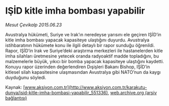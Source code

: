 # IŞİD kitle imha bombası yapabilir

*Mesut Çevikalp 2015.06.23*

<div class="pNewsDetailMainContent ctx_content" itemprop="articleBody">
 <p>
  Avustralya hükümeti, Suriye ve Irak’ın neredeyse yarısını ele geçiren IŞİD’in kitle imha bombası yapacak kapasiteye ulaştığını duyurdu. Avustralya istihbaratının hükümete konu ile ilgili detaylı bir rapor sunduğu öğrenildi. Rapor, IŞİD’in Irak ve Suriye’deki araştırma merkezleri ile hastanelerden kitle imha silahları üretmesine yetecek oranda radyoaktif madde topladığını, bu malzemelerle büyük, yıkıcı bir bomba yapacak kapasiteye ulaştığını kaydetti. Konuyu rapor üzerinden değerlendiren Dışişleri Bakanı Bishop, IŞİD’in kitlesel silah kapasitesine ulaşmasından Avustralya gibi NATO’nun da kaygı duyduğunu söyledi.
 </p>
</div>


Kaynak: [www.aksiyon.com.tr](http://www.aksiyon.com.tr/karakutu-dunya/isid-kitle-imha-bombasi-yapabilir_551336), [web.archive.org (arşiv bağlantısı)](http://web.archive.org/web/20151225210704/http://www.aksiyon.com.tr/karakutu-dunya/isid-kitle-imha-bombasi-yapabilir_551336)
